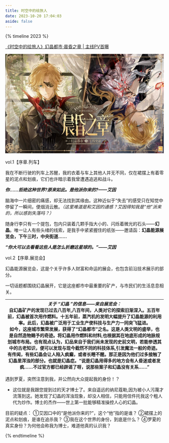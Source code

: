 ```yaml
---
title: 时空中的绘旅人
date: 2023-10-20 17:04:03
aside: false
---
```


{% timeline 2023 %}

<!-- timeline 10-22 -->

[《时空中的绘旅人》幻晶都市·晨昏之章 | 主线PV首曝 ](https://www.bilibili.com/video/BV1pM41197s2/?spm_id_from=333.999.0.0&vd_source=683accdf4a366c372d15625bf59c99d7)  

<img src="images/幻晶都市·晨昏之章.jpg" alt="Letter" style="zoom: 100%;" />

vol.1【序章.列车】

我在不断行驶的列车上苏醒，我的衣着与车上其他人并无不同，仅在裙摆上有着零星的泥点和划痕，它们也许暗示着我曾遭遇追逃和战斗。

***你……拒绝这种世界?原来如此。是他派你来的?——艾因***

脑海中一片细密的痛感，却无法找到其缘由。这种近似于“失去”的感受只在知觉中停留了一瞬间，便烟消云散。*（这里难道是和艾因的通感？艾因得知我是“他”派来的，所以感到失落吗？）*

随身行李只有一个提包，包内只装着几颗手指大小的、闪烁着微光的石头——**幻晶**。唯一让人有些头绪的线索，是我手中紧紧握住的纸张——邀请函：**幻晶能源展览会，下午三时，中央街道……**

***“你大可以去看看这些人是怎么折磨这星球的。”——艾因***



vol.2【序章.展览会】

幻晶能源展览会，这是个关乎许多人财富和命运的展会，也包含前沿技术展示的部分。

一切话题都围绕幻晶展开，它是这座都市中最重要的矿产，与市民们的生活息息相关。

| *关于 “幻晶 ”的信息——来自展览会：*<br>自幻晶矿产的发现已过去八百年,八百年间，人类对它的探索旧渐深入。五百年前，幻晶被首次用作燃料。十五年前，蒸汽机的发明大幅提升了幻晶能源的利用率。此后，幻晶被广泛用于工业生产使科技与生产力一同突飞猛进。<br/>如今，这座城市繁荣发展，获得了“幻晶都市”之名。这是人类文明的盛举，也是自然造物赐予的奇迹。将幻晶用作燃料和材料,也根据其在地底形成的地脉规划城市布局。也有观点认为，幻品来自于我们尚未发现的史前文明，若能参透其中的古老知识，便可以发现与现今截然不同的科技体系,引发魔法一般的奇迹。<br/>有传闻，有些幻晶会让人陷入疯癫，或者长睡不醒。那正是因为他们过多接触了幻晶里浑浊的部分。也就是幻晶症。“说是幻晶用得多的地方会有人昏迷或者发疯……不过官方都已经辟谣了呀，说那些案子和幻晶没有关系……” |
| ------------------------------------------------------------ |

遇到罗夏，突然注意到我，并公然向大众提起我的身份！？

- 这位就是我跟您提到过的天才博士了。来自遥远的纳尼蔻勒,因为被小人污蔑才流落到这。她发现了幻晶的浑浊现象，却没人相信，只能用信件托我这个粗人代为炒作。博士的杰作——世上第一批能够精准操控人心的幻晶。



目前的疑点：
①艾因口中的“是他派你来的?”，这个“他”指的是谁？
②裙摆上的泥点和划痕，是谁在追杀我？
③我在这个世界的身份，到底是什么？
④罗夏的真实身份？为何他会称我为博士，难道他真的认识我？

<!-- endtimeline -->

{% endtimeline %}
